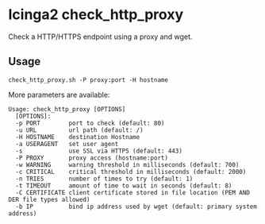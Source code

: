 # Icinga2 check_http_proxy

Check a HTTP/HTTPS endpoint using a proxy and wget.

## Usage

```
check_http_proxy.sh -P proxy:port -H hostname
```

More parameters are available:
```
Usage: check_http_proxy [OPTIONS]
  [OPTIONS]:
  -p PORT        port to check (default: 80)
  -u URL         url path (default: /)
  -H HOSTNAME    destination Hostname
  -a USERAGENT   set user agent
  -s             use SSL via HTTPS (default: 443)
  -P PROXY       proxy access (hostname:port)
  -w WARNING     warning threshold in milliseconds (default: 700)
  -c CRITICAL    critical threshold in milliseconds (default: 2000)
  -n TRIES       number of times to try (default: 1)
  -t TIMEOUT     amount of time to wait in seconds (default: 8)
  -C CERTIFICATE client certificate stored in file location (PEM AND DER file types allowed)
  -b IP          bind ip address used by wget (default: primary system address)
```

